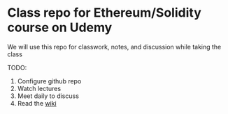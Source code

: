# Class repo for Ethereum/Solidity course on Udemy
We will use this repo for classwork, notes, and discussion while taking the class

TODO:
1. Configure github repo
2. Watch lectures
3. Meet daily to discuss
4. Read the [wiki](https://github.com/shkeletor/EthereumCourse/wiki)
